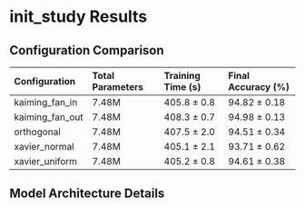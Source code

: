 # init_study Results

## Configuration Comparison

| Configuration   | Total Parameters   | Training Time (s)   | Final Accuracy (%)   |
|:----------------|:-------------------|:--------------------|:---------------------|
| kaiming_fan_in  | 7.48M              | 405.8 ± 0.8         | 94.82 ± 0.18         |
| kaiming_fan_out | 7.48M              | 408.3 ± 0.7         | 94.98 ± 0.13         |
| orthogonal      | 7.48M              | 407.5 ± 2.0         | 94.51 ± 0.34         |
| xavier_normal   | 7.48M              | 405.1 ± 2.1         | 93.71 ± 0.62         |
| xavier_uniform  | 7.48M              | 405.2 ± 0.8         | 94.61 ± 0.38         |



## Model Architecture Details

```

```

